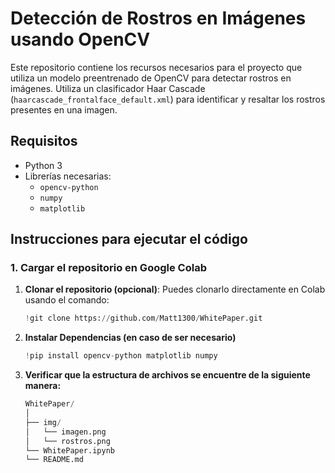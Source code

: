 # Detección de Rostros en Imágenes usando OpenCV

Este repositorio contiene los recursos necesarios para el proyecto que utiliza un modelo preentrenado de OpenCV para detectar rostros en imágenes. Utiliza un clasificador Haar Cascade (`haarcascade_frontalface_default.xml`) para identificar y resaltar los rostros presentes en una imagen.

## Requisitos

- Python 3
- Librerías necesarias:
  - `opencv-python`
  - `numpy`
  - `matplotlib`

## Instrucciones para ejecutar el código

### 1. Cargar el repositorio en Google Colab

1. **Clonar el repositorio (opcional)**:
   Puedes clonarlo directamente en Colab usando el comando:

   ```python
   !git clone https://github.com/Matt1300/WhitePaper.git
   ```

2. **Instalar Dependencias (en caso de ser necesario)**

   ```python
   !pip install opencv-python matplotlib numpy
   ```

3. **Verificar que la estructura de archivos se encuentre de la siguiente manera:**
   ```python
   WhitePaper/
   │
   ├── img/
   │   └── imagen.png
   │   └── rostros.png
   └── WhitePaper.ipynb
   └── README.md
   ```

